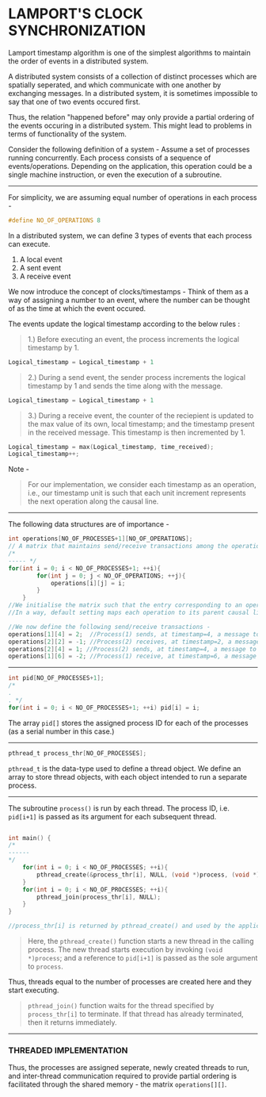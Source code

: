 # LAMPORT'S CLOCK SYNCHRONIZATION

Lamport timestamp algorithm is one of the simplest algorithms to maintain the order of events in a distributed system.

A distributed system consists of a collection of distinct processes which are spatially seperated, 
and which communicate with one another by exchanging messages.
In a distributed system, it is sometimes impossible to say that one of two events occured first. 

Thus, the relation "happened before" may only provide a partial ordering of the events occuring in a distributed system.
This might lead to problems in terms of functionality of the system. 

Consider the following definition of a system - Assume a set of processes running concurrently. Each process consists of a sequence of events/operations.
Depending on the application, this operation could be a single machine instruction, or even the execution of a subroutine.

---
For simplicity, we are assuming equal number of operations in each process - 

```C
#define NO_OF_OPERATIONS 8 
```

In a distributed system, we can define 3 types of events that each process can execute.

1. A local event
2. A sent event 
3. A receive event

We now introduce the concept of clocks/timestamps - Think of them as a way of assigning a number to an event,
where the number can be thought of as the time at which the event occured.

The events update the logical timestamp according to the below rules : 

> 1.) Before executing an event, the process increments the logical timestamp by 1.

```C
Logical_timestamp = Logical_timestamp + 1
```

> 2.) During a send event, the sender process increments the logical timestamp by 1 and sends the time along with the message.

```C
Logical_timestamp = Logical_timestamp + 1 
```

> 3.) During a receive event, the counter of the reciepient is updated to the max value of its own, local timestamp; and the timestamp present in the received message.
> This timestamp is then incremented by 1.

```C
Logical_timestamp = max(Logical_timestamp, time_received);
Logical_timestamp++;
```

Note - 
> For our implementation, we consider each timestamp as an operation, i.e., our timestamp unit is
> such that each unit increment represents the next operation along the causal line.

---

The following data structures are of importance - 

```C
int operations[NO_OF_PROCESSES+1][NO_OF_OPERATIONS];
// A matrix that maintains send/receive transactions among the operations.
/*
----- */
for(int i = 0; i < NO_OF_PROCESSES+1; ++i){
        for(int j = 0; j < NO_OF_OPERATIONS; ++j){
            operations[i][j] = i;
        }
    }
//We initialise the matrix such that the entry corresponding to an operations contains the parent process number.
//In a way, default setting maps each operation to its parent causal line.

//We now define the following send/receive transactions - 
operations[1][4] = 2;  //Process(1) sends, at timestamp=4, a message to Process(2)
operations[2][2] = -1; //Process(2) receives, at timestamp=2, a message from Process(1)
operations[2][4] = 1; //Process(2) sends, at timestamp=4, a message to Process(1)
operations[1][6] = -2; //Process(1) receive, at timestamp=6, a message from Process(2)
```
---

```C
int pid[NO_OF_PROCESSES+1];
/*
.
. */
for(int i = 0; i < NO_OF_PROCESSES+1; ++i) pid[i] = i;
```
The array `pid[]` stores the assigned process ID for each of the processes (as a serial number in this case.)

---

```C
pthread_t process_thr[NO_OF_PROCESSES];
```
`pthread_t` is the data-type used to define a thread object.
We define an array to store thread objects, with each object intended to run a separate process.

***

The subroutine `process()` is run by each thread. The process ID, i.e. `pid[i+1]` is passed as its argument for each subsequent thread.
```C

int main() {
/*
------
*/
    for(int i = 0; i < NO_OF_PROCESSES; ++i){
        pthread_create(&process_thr[i], NULL, (void *)process, (void *)&pid[i+1]);
    }
    for(int i = 0; i < NO_OF_PROCESSES; ++i){
        pthread_join(process_thr[i], NULL);
    }
}

//process_thr[i] is returned by pthread_create() and used by the application in functional calls that require a thread identifier.
```

> Here, the `pthread_create()` function starts a new thread in the calling process. 
> The new thread starts execution by invoking `(void *)process`; and a reference to `pid[i+1]` is passed as the sole argument to `process`.

Thus, threads equal to the number of processes are created here and they start executing.

> `pthread_join()` function waits for the thread specified by `process_thr[i]` to terminate.
> If that thread has already terminated, then it returns immediately.

---

### THREADED IMPLEMENTATION

Thus, the processes are assigned seperate, newly created threads to run, and inter-thread communication required to provide partial ordering is facilitated through the shared memory - the matrix `operations[][]`.

